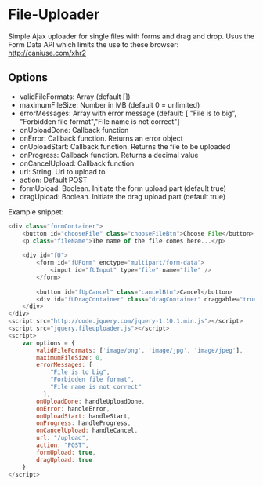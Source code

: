 File-Uploader
=============

Simple Ajax uploader for single files with forms and drag and drop. Usus the Form Data API which limits the use to these browser: http://caniuse.com/xhr2

Options
-------
- validFileFormats: Array (default [])
- maximumFileSize: Number in MB (default 0 = unlimited)
- errorMessages: Array with error message (default: [ "File is to big", "Forbidden file format","File name is not correct"]
- onUploadDone: Callback function
- onError: Callback function. Returns an error object
- onUploadStart: Callback function. Returns the file to be uploaded
- onProgress: Callback function. Returns a decimal value
- onCancelUpload: Callback function
- url: String. Url to upload to
- action: Default POST
- formUpload: Boolean. Initiate the form upload part (default true)
- dragUpload: Boolean. Initiate the drag upload part (default true)

Example snippet:
```javascript
<div class="formContainer">
	<button id="chooseFile" class="chooseFileBtn">Choose File</button>
	<p class="fileName">The name of the file comes here...</p>
	
	<div id="fU">
	    <form id="fUForm" enctype="multipart/form-data">
	        <input id="fUInput" type="file" name="file" />
	    </form>
	  
	    <button id="fUpCancel" class="cancelBtn">Cancel</button>
	    <div id="fUDragContainer" class="dragContainer" draggable="true">Drop file here</div>
	</div>
</div>
<script src="http://code.jquery.com/jquery-1.10.1.min.js"></script>
<script src="jquery.fileuploader.js"></script>
<script>
	var options = {
		validFileFormats: ['image/png', 'image/jpg', 'image/jpeg'],
		maximumFileSize: 0,
		errorMessages: [
			"File is to big",
		  	"Forbidden file format",
		  	"File name is not correct"
		  ],
		onUploadDone: handleUploadDone,
		onError: handleError,
		onUploadStart: handleStart,
		onProgress: handleProgress,
		onCancelUpload: handleCancel,
		url: "/upload",
		action: "POST",
		formUpload: true,
		dragUpload: true	
	}
</script>
		

